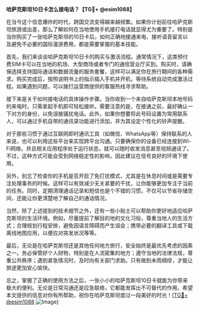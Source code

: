 **哈萨克斯坦10日卡怎么接电话？【TG💪+ @esim1088】**

在当今这个信息爆炸的时代，跨国交流变得越来越频繁。如果你计划前往哈萨克斯坦旅游或出差，那么了解如何在当地使用手机接打电话就显得尤为重要了。特别是当你购买了一张哈萨克斯坦的10日卡后，如何正确地接通来电、接听语音留言以及避免不必要的国际漫游费用，都是需要掌握的基本技能。

首先，我们来谈谈哈萨克斯坦10日卡的购买与激活流程。通常情况下，这类预付费SIM卡可以在当地的机场、大型商场或者专门的通信营业厅买到。购买时，请确保选择支持国际通话和数据流量的服务套餐，这样可以满足你在旅行期间的各种需求。购买完成后，按照说明书上的指示插入手机并开机，等待系统自动完成激活过程。如果遇到问题，可以拨打运营商提供的客服热线寻求帮助。

接下来是关于如何接电话的具体操作步骤。当你收到一个来自哈萨克斯坦本地号码的来电时，只需拿起手机即可轻松接听。需要注意的是，在接通之前，最好确认一下对方的身份，以免误接骚扰电话。此外，如果你想要将此号码设置为常用联系人，可以通过手机自带的通讯录功能进行添加，并为其设定个性化的铃声提醒。

对于那些习惯于通过互联网即时通讯工具（如微信、WhatsApp等）保持联系的人来说，也可以利用这些平台来实现跨平台沟通。只要确保你的设备已经连接到Wi-Fi网络，并且相关应用程序处于运行状态，就可以随时收发消息甚至视频通话了。不过，这种方式可能会受到网络稳定性的影响，因此建议在信号良好的环境下使用。

另外，别忘了检查你的手机是否开启了免打扰模式，尤其是在休息时间或是需要专注处理事务的时候。这样可以有效减少无关紧要的干扰，让你能够更加专注于当前的任务。同时，定期清理通话记录和短信也是个不错的习惯，不仅可以节省存储空间，还能让你更清楚地了解自己的通话情况。

当然，除了上述提到的技术细节之外，还有一些小贴士可以帮助你更好地适应哈萨克斯坦的生活环境。例如，尽量提前了解目的地的文化习俗，尊重当地人的生活方式；合理规划行程安排，避免因语言障碍而产生误会；携带必要的翻译工具或下载离线地图应用，以便应对突发状况等等。

最后，无论是在哈萨克斯坦还是其他任何地方旅行，安全始终是最优先考虑的因素之一。务必保管好个人财物，特别是在人流密集的地方；遵守当地的法律法规，尊重公共秩序；遇到紧急情况时，及时向有关部门求助。只有做到未雨绸缪，才能让旅途更加安心愉快。

总之，掌握了正确的使用方法之后，一张小小的哈萨克斯坦10日卡就能为你带来极大的便利。无论是日常沟通还是应急联络，它都能发挥出不可替代的作用。希望本文提供的信息对你有所帮助，祝你在哈萨克斯坦度过一段美好的时光！[[TG💪+ @esim1088](https://t.me/s/esim1088) ![Image](https://i.postimg.cc/4NQfJmqS/Snipaste-2025-05-13-00-14-12.png)]